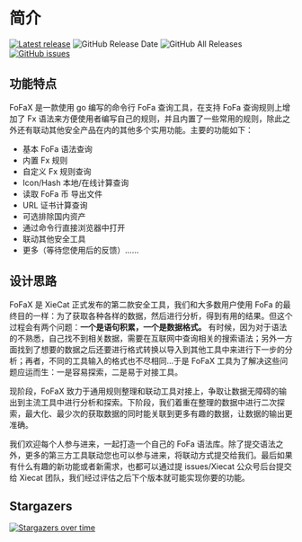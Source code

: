 # 简介

[![Latest release](https://img.shields.io/github/v/release/xiecat/fofax)](https://github.com/xiecat/fofax/releases/latest) ![GitHub Release Date](https://img.shields.io/github/release-date/xiecat/fofax) ![GitHub All Releases](https://img.shields.io/github/downloads/xiecat/fofax/total) [![GitHub issues](https://img.shields.io/github/issues/xiecat/fofax)](https://github.com/xiecat/fofax/issues)


## 功能特点
FoFaX 是一款使用 go 编写的命令行 FoFa 查询工具，在支持 FoFa 查询规则上增加了 Fx 语法来方便使用者编写自己的规则，并且内置了一些常用的规则，除此之外还有联动其他安全产品在内的其他多个实用功能。主要的功能如下：

- 基本 FoFa 语法查询
- 内置 Fx 规则
- 自定义 Fx 规则查询
- Icon/Hash 本地/在线计算查询
- 读取 FoFa 币 导出文件
- URL 证书计算查询
- 可选排除国内资产
- 通过命令行直接浏览器中打开
- 联动其他安全工具
- 更多（等待您使用后的反馈）……



## 设计思路

FoFaX 是 XieCat 正式发布的第二款安全工具，我们和大多数用户使用 FoFa 的最终目的一样：为了获取各种各样的数据，然后进行分析，得到有用的结果。但这个过程会有两个问题：**一个是语句积累，一个是数据格式。** 有时候，因为对于语法的不熟悉，自己找不到相关数据，需要在互联网中查询相关的搜索语法；另外一方面找到了想要的数据之后还要进行格式转换以导入到其他工具中来进行下一步的分析；再者，不同的工具输入的格式也不尽相同...于是 FoFaX 工具为了解决这些问题应运而生：一是容易探索，二是易于对接工具。

现阶段，FoFaX 致力于通用规则整理和联动工具对接上，争取让数据无障碍的输出到主流工具中进行分析和探索。下阶段，我们着重在整理的数据中进行二次探索，最大化、最少次的获取数据的同时能关联到更多有趣的数据，让数据的输出更准确。

我们欢迎每个人参与进来，一起打造一个自己的 FoFa 语法库。除了提交语法之外，更多的第三方工具联动您也可以参与进来，将联动方式提交给我们。最后如果有什么有趣的新功能或者新需求，也都可以通过提 issues/Xiecat 公众号后台提交给 Xiecat 团队，我们经过评估之后下个版本就可能实现你要的功能。

## Stargazers

[![Stargazers over time](https://starchart.cc/xiecat/fofax.svg)](https://starchart.cc/xiecat/fofax)
